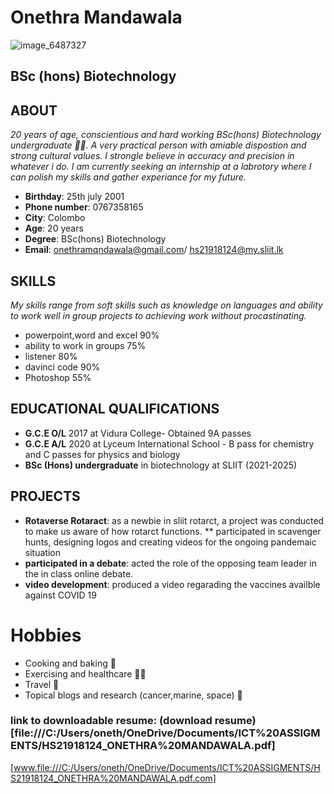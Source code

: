 # Onethra Mandawala
![image_6487327](https://user-images.githubusercontent.com/91050789/135574413-77c57c00-e091-4c5d-a376-e1e5f5a8be9e.jpg)
## BSc (hons) Biotechnology
## **ABOUT**
*20 years of age, conscientious and hard working BSc(hons) Biotechnology undergraduate 👩‍🎓. A very practical person with amiable dispostion and strong cultural values. I strongle believe in accuracy and precision in whatever i do. I am currently seeking an internship at a labrotory where I can polish my skills and gather experiance for my future.*
* **Birthday**: 25th july 2001
* **Phone number**: 0767358165
* **City**: Colombo
* **Age**: 20 years
* **Degree**: BSc(hons) Biotechnology
* **Email**: onethramqndawala@gmail.com/ hs21918124@my.sliit.lk

## **SKILLS**
*My skills range from soft skills such as knowledge on languages and ability to work well in group projects to achieving work without procastinating.*
* powerpoint,word and excel 90%
* ability to work in groups 75%
* listener 80%
* davinci code 90%
* Photoshop 55%

## **EDUCATIONAL QUALIFICATIONS**
* **G.C.E O/L** 2017 at Vidura College- Obtained 9A passes
* **G.C.E A/L** 2020 at Lyceum International School - B pass for chemistry and C passes for physics and biology
* **BSc (Hons) undergraduate** in biotechnology at SLIIT (2021-2025)

## **PROJECTS**
* **Rotaverse Rotaract**: as a newbie in sliit rotarct, a project was conducted to make us aware of how rotarct functions.
**   participated in scavenger hunts, designing logos and creating videos for the ongoing pandemaic situation
* **participated in a debate**: acted the role of the opposing team leader in the in class online debate.
* **video development**: produced a video regarading the vaccines availble against COVID 19

# **Hobbies**
* Cooking and baking 🍰
* Exercising and healthcare 🚴‍♀️
* Travel 🚋
* Topical blogs and research (cancer,marine, space) 🌟


### link to downloadable resume:  (download resume)[file:///C:/Users/oneth/OneDrive/Documents/ICT%20ASSIGMENTS/HS21918124_ONETHRA%20MANDAWALA.pdf]
[www.file:///C:/Users/oneth/OneDrive/Documents/ICT%20ASSIGMENTS/HS21918124_ONETHRA%20MANDAWALA.pdf.com]
 



